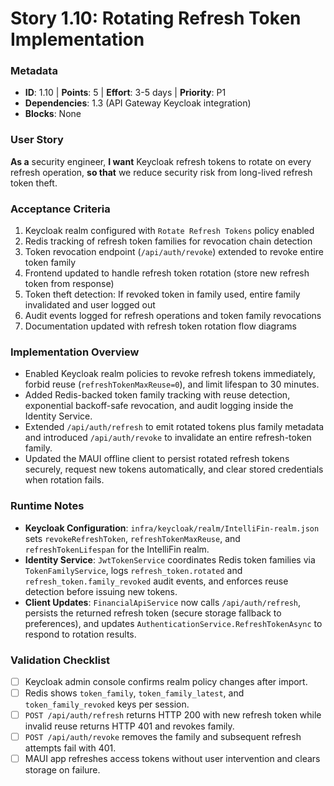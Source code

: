 # Story 1.10: Rotating Refresh Token Implementation

### Metadata
- **ID**: 1.10 | **Points**: 5 | **Effort**: 3-5 days | **Priority**: P1
- **Dependencies**: 1.3 (API Gateway Keycloak integration)
- **Blocks**: None

### User Story
**As a** security engineer,
**I want** Keycloak refresh tokens to rotate on every refresh operation,
**so that** we reduce security risk from long-lived refresh token theft.

### Acceptance Criteria
1. Keycloak realm configured with `Rotate Refresh Tokens` policy enabled
2. Redis tracking of refresh token families for revocation chain detection
3. Token revocation endpoint (`/api/auth/revoke`) extended to revoke entire token family
4. Frontend updated to handle refresh token rotation (store new refresh token from response)
5. Token theft detection: If revoked token in family used, entire family invalidated and user logged out
6. Audit events logged for refresh operations and token family revocations
7. Documentation updated with refresh token rotation flow diagrams

### Implementation Overview
- Enabled Keycloak realm policies to revoke refresh tokens immediately, forbid reuse (`refreshTokenMaxReuse=0`), and limit lifespan to 30 minutes.
- Added Redis-backed token family tracking with reuse detection, exponential backoff-safe revocation, and audit logging inside the Identity Service.
- Extended `/api/auth/refresh` to emit rotated tokens plus family metadata and introduced `/api/auth/revoke` to invalidate an entire refresh-token family.
- Updated the MAUI offline client to persist rotated refresh tokens securely, request new tokens automatically, and clear stored credentials when rotation fails.

### Runtime Notes
- **Keycloak Configuration**: `infra/keycloak/realm/IntelliFin-realm.json` sets `revokeRefreshToken`, `refreshTokenMaxReuse`, and `refreshTokenLifespan` for the IntelliFin realm.
- **Identity Service**: `JwtTokenService` coordinates Redis token families via `TokenFamilyService`, logs `refresh_token.rotated` and `refresh_token.family_revoked` audit events, and enforces reuse detection before issuing new tokens.
- **Client Updates**: `FinancialApiService` now calls `/api/auth/refresh`, persists the returned refresh token (secure storage fallback to preferences), and updates `AuthenticationService.RefreshTokenAsync` to respond to rotation results.

### Validation Checklist
- [ ] Keycloak admin console confirms realm policy changes after import.
- [ ] Redis shows `token_family`, `token_family_latest`, and `token_family_revoked` keys per session.
- [ ] `POST /api/auth/refresh` returns HTTP 200 with new refresh token while invalid reuse returns HTTP 401 and revokes family.
- [ ] `POST /api/auth/revoke` removes the family and subsequent refresh attempts fail with 401.
- [ ] MAUI app refreshes access tokens without user intervention and clears storage on failure.
